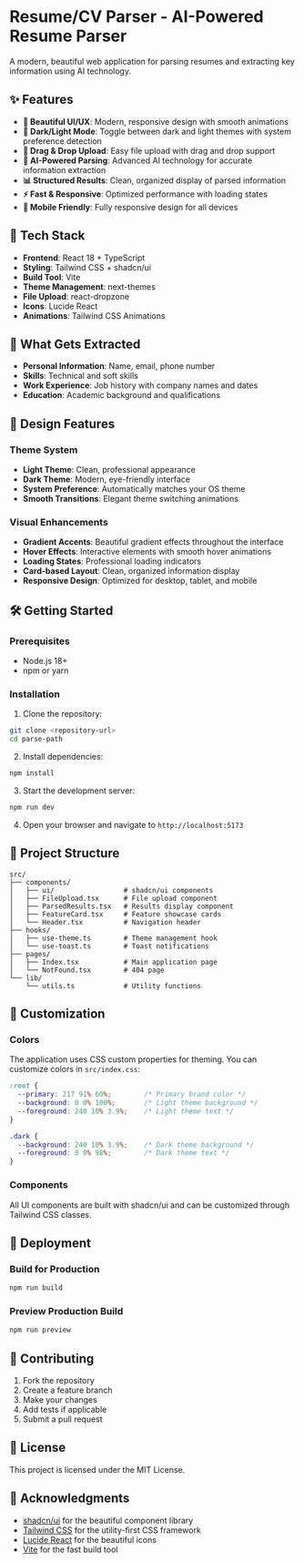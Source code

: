 # Resume/CV Parser - AI-Powered Resume Parser

A modern, beautiful web application for parsing resumes and extracting key information using AI technology.

## ✨ Features

- **🎨 Beautiful UI/UX**: Modern, responsive design with smooth animations
- **🌙 Dark/Light Mode**: Toggle between dark and light themes with system preference detection
- **📁 Drag & Drop Upload**: Easy file upload with drag and drop support
- **🤖 AI-Powered Parsing**: Advanced AI technology for accurate information extraction
- **📊 Structured Results**: Clean, organized display of parsed information
- **⚡ Fast & Responsive**: Optimized performance with loading states
- **📱 Mobile Friendly**: Fully responsive design for all devices

## 🚀 Tech Stack

- **Frontend**: React 18 + TypeScript
- **Styling**: Tailwind CSS + shadcn/ui
- **Build Tool**: Vite
- **Theme Management**: next-themes
- **File Upload**: react-dropzone
- **Icons**: Lucide React
- **Animations**: Tailwind CSS Animations

## 🎯 What Gets Extracted

- **Personal Information**: Name, email, phone number
- **Skills**: Technical and soft skills
- **Work Experience**: Job history with company names and dates
- **Education**: Academic background and qualifications

## 🎨 Design Features

### Theme System
- **Light Theme**: Clean, professional appearance
- **Dark Theme**: Modern, eye-friendly interface
- **System Preference**: Automatically matches your OS theme
- **Smooth Transitions**: Elegant theme switching animations

### Visual Enhancements
- **Gradient Accents**: Beautiful gradient effects throughout the interface
- **Hover Effects**: Interactive elements with smooth hover animations
- **Loading States**: Professional loading indicators
- **Card-based Layout**: Clean, organized information display
- **Responsive Design**: Optimized for desktop, tablet, and mobile

## 🛠️ Getting Started

### Prerequisites
- Node.js 18+ 
- npm or yarn

### Installation

1. Clone the repository:
```bash
git clone <repository-url>
cd parse-path
```

2. Install dependencies:
```bash
npm install
```

3. Start the development server:
```bash
npm run dev
```

4. Open your browser and navigate to `http://localhost:5173`

## 📁 Project Structure

```
src/
├── components/
│   ├── ui/                 # shadcn/ui components
│   ├── FileUpload.tsx      # File upload component
│   ├── ParsedResults.tsx   # Results display component
│   ├── FeatureCard.tsx     # Feature showcase cards
│   └── Header.tsx          # Navigation header
├── hooks/
│   ├── use-theme.ts        # Theme management hook
│   └── use-toast.ts        # Toast notifications
├── pages/
│   ├── Index.tsx           # Main application page
│   └── NotFound.tsx        # 404 page
└── lib/
    └── utils.ts            # Utility functions
```

## 🎨 Customization

### Colors
The application uses CSS custom properties for theming. You can customize colors in `src/index.css`:

```css
:root {
  --primary: 217 91% 60%;        /* Primary brand color */
  --background: 0 0% 100%;       /* Light theme background */
  --foreground: 240 10% 3.9%;    /* Light theme text */
}

.dark {
  --background: 240 10% 3.9%;    /* Dark theme background */
  --foreground: 0 0% 98%;        /* Dark theme text */
}
```

### Components
All UI components are built with shadcn/ui and can be customized through Tailwind CSS classes.

## 🚀 Deployment

### Build for Production
```bash
npm run build
```

### Preview Production Build
```bash
npm run preview
```

## 🤝 Contributing

1. Fork the repository
2. Create a feature branch
3. Make your changes
4. Add tests if applicable
5. Submit a pull request

## 📄 License

This project is licensed under the MIT License.

## 🙏 Acknowledgments

- [shadcn/ui](https://ui.shadcn.com/) for the beautiful component library
- [Tailwind CSS](https://tailwindcss.com/) for the utility-first CSS framework
- [Lucide React](https://lucide.dev/) for the beautiful icons
- [Vite](https://vitejs.dev/) for the fast build tool

